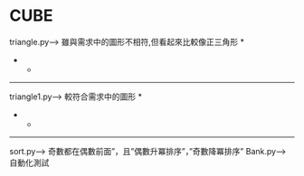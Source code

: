 # CUBE
triangle.py--> 雖與需求中的圖形不相符,但看起來比較像正三角形
  *  
 * * 
* * *
triangle1.py--> 較符合需求中的圖形
  *  
 * * 
 *** 
sort.py--> 奇數都在偶數前面”，且”偶數升冪排序”，”奇數降冪排序”
Bank.py--> 自動化測試
